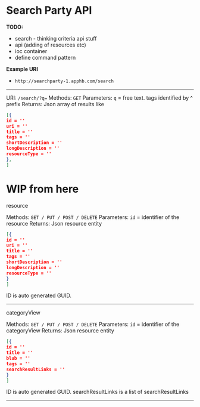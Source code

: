 Search Party API
===

**TODO:**

 - search - thinking criteria api stuff
 - api (adding of resources etc)
 - ioc container
 - define command pattern

**Example URI**
 - ```http://searchparty-1.apphb.com/search```

 ---
URI: ```/search/?q=```
Methods: ```GET```
Parameters: ```q```
 = free text. tags identified by ^ prefix
Returns:
Json array of results like

```json
[{
id = ''
uri = ''
title = ''
tags = ''
shortDescription = ''
longDescription = ''
resourceType = ''
},
]
```


WIP from here
===
resource

Methods: ```GET / PUT / POST / DELETE```
Parameters: ```id```
 = identifier of the resource
Returns:
Json resource entity

```json
[{
id = ''
uri = ''
title = ''
tags = ''
shortDescription = ''
longDescription = ''
resourceType = ''
}
]
```

ID is auto generated GUID.

----------------------------------------------------------
categoryView		 

Methods: ```GET / PUT / POST / DELETE```
Parameters: ```id```
 = identifier of the categoryView
Returns:
Json resource entity

```json
[{
id = ''
title = ''
blub = ''
tags = ''
searchResultLinks = ''
}
]
```

ID is auto generated GUID.
searchResultLinks is a list of searchResultLinks

----------------------------------------------------------

